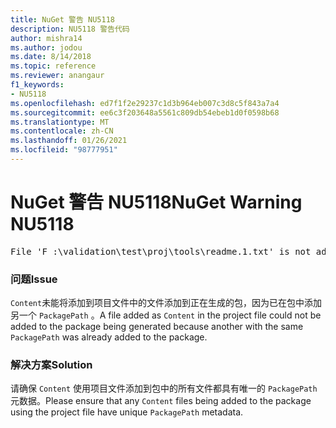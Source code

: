 ```yaml
---
title: NuGet 警告 NU5118
description: NU5118 警告代码
author: mishra14
ms.author: jodou
ms.date: 8/14/2018
ms.topic: reference
ms.reviewer: anangaur
f1_keywords:
- NU5118
ms.openlocfilehash: ed7f1f2e29237c1d3b964eb007c3d8c5f843a7a4
ms.sourcegitcommit: ee6c3f203648a5561c809db54ebeb1d0f0598b68
ms.translationtype: MT
ms.contentlocale: zh-CN
ms.lasthandoff: 01/26/2021
ms.locfileid: "98777951"
---
```

# <a name="nuget-warning-nu5118"></a><span data-ttu-id="31868-103">NuGet 警告 NU5118</span><span class="sxs-lookup"><span data-stu-id="31868-103">NuGet Warning NU5118</span></span>
<pre>File 'F :\validation\test\proj\tools\readme.1.txt' is not added because the package already contains file 'tools\readme.txt'</pre>

### <a name="issue"></a><span data-ttu-id="31868-104">问题</span><span class="sxs-lookup"><span data-stu-id="31868-104">Issue</span></span>

<span data-ttu-id="31868-105">`Content`未能将添加到项目文件中的文件添加到正在生成的包，因为已在包中添加另一个 `PackagePath` 。</span><span class="sxs-lookup"><span data-stu-id="31868-105">A file added as `Content` in the project file could not be added to the package being generated because another with the same `PackagePath` was already added to the package.</span></span>


### <a name="solution"></a><span data-ttu-id="31868-106">解决方案</span><span class="sxs-lookup"><span data-stu-id="31868-106">Solution</span></span>

<span data-ttu-id="31868-107">请确保 `Content` 使用项目文件添加到包中的所有文件都具有唯一的 `PackagePath` 元数据。</span><span class="sxs-lookup"><span data-stu-id="31868-107">Please ensure that any `Content` files being added to the package using the project file have unique `PackagePath` metadata.</span></span>

